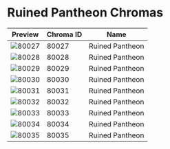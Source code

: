 # Ruined Pantheon Chromas

| Preview | Chroma ID | Name |
|---------|-----------|------|
| ![80027](https://raw.communitydragon.org/latest/plugins/rcp-be-lol-game-data/global/default/v1/champion-chroma-images/80/80027.png) | 80027 | Ruined Pantheon |
| ![80028](https://raw.communitydragon.org/latest/plugins/rcp-be-lol-game-data/global/default/v1/champion-chroma-images/80/80028.png) | 80028 | Ruined Pantheon |
| ![80029](https://raw.communitydragon.org/latest/plugins/rcp-be-lol-game-data/global/default/v1/champion-chroma-images/80/80029.png) | 80029 | Ruined Pantheon |
| ![80030](https://raw.communitydragon.org/latest/plugins/rcp-be-lol-game-data/global/default/v1/champion-chroma-images/80/80030.png) | 80030 | Ruined Pantheon |
| ![80031](https://raw.communitydragon.org/latest/plugins/rcp-be-lol-game-data/global/default/v1/champion-chroma-images/80/80031.png) | 80031 | Ruined Pantheon |
| ![80032](https://raw.communitydragon.org/latest/plugins/rcp-be-lol-game-data/global/default/v1/champion-chroma-images/80/80032.png) | 80032 | Ruined Pantheon |
| ![80033](https://raw.communitydragon.org/latest/plugins/rcp-be-lol-game-data/global/default/v1/champion-chroma-images/80/80033.png) | 80033 | Ruined Pantheon |
| ![80034](https://raw.communitydragon.org/latest/plugins/rcp-be-lol-game-data/global/default/v1/champion-chroma-images/80/80034.png) | 80034 | Ruined Pantheon |
| ![80035](https://raw.communitydragon.org/latest/plugins/rcp-be-lol-game-data/global/default/v1/champion-chroma-images/80/80035.png) | 80035 | Ruined Pantheon |